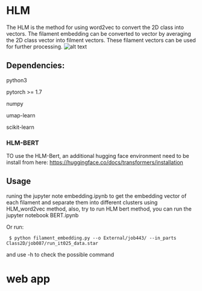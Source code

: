 # HLM

The HLM is the method for using word2vec to convert the 2D class into vectors. The filament embedding can be converted to vector by averaging the 2D class vector into filment vectors. These filament vectors can be used for further processing. 
![alt text](https://github.com/smallelephant9516/HLM/blob/master/figure1_new.png)

## Dependencies:

python3

pytorch >= 1.7

numpy

umap-learn

scikit-learn

### HLM-BERT
TO use the HLM-Bert, an additional hugging face environment need to be install from here: https://huggingface.co/docs/transformers/installation

## Usage

runing the jupyter note embedding.ipynb to get the embedding vector of each filament and separate them into different clusters using HLM_word2vec method, also, try to run HLM bert method, you can run the jupyter notebook BERT.ipynb

Or run:

     $ python filament_embedding.py --o External/job443/ --in_parts Class2D/job087/run_it025_data.star 
and use -h to check the possible command

# web app
  
